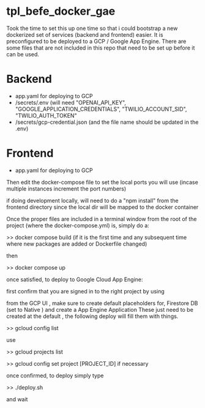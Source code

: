 # tpl_befe_docker_gae

Took the time to set this up one time so that i could bootstrap a new dockerized set of services (backend and frontend) easier.  It is preconfigured to be deployed to a GCP / Google App Engine. There are some files that are not included in this repo that need to be set up before it can be used.

# Backend
* app.yaml for deploying to GCP
* /secrets/.env (will need "OPENAI_API_KEY", "GOOGLE_APPLICATION_CREDENTIALS", "TWILIO_ACCOUNT_SID", "TWILIO_AUTH_TOKEN"
* /secrets/gcp-credential.json (and the file name should be updated in the .env)

# Frontend
* app.yaml for deploying to GCP

Then edit the docker-compose file to set the local ports you will use (incase multiple instances increment the port numbers)

if doing development locally, will need to do a "npm install" from the frontend directory since the local dir will be mapped to the docker container

Once the proper files are included in a terminal window from the root of the project (where the docker-compose.yml) is, simply do a:

\>\> docker compose build (if it is the first time and any subsequent time where new packages are added or Dockerfile changed)

then

\>\> docker compose up

once satisfied, to deploy to Google Cloud App Engine:

first confirm that you are signed in to the right project by using 

from the GCP UI , make sure to create default placeholders for, Firestore DB (set to Native ) and create a App Engine Application
These just need to be created at the default , the following deploy will fill them with things.

\>\> gcloud config list

use 

\>\> gcloud projects list

\>\> gcloud config set project [PROJECT_ID] if necessary

once confirmed, to deploy simply type

\>\> ./deploy.sh

and wait


